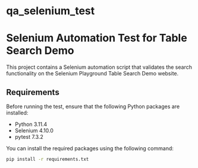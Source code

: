 # qa_selenium_test
# Selenium Automation Test for Table Search Demo

This project contains a Selenium automation script that validates the search functionality on the Selenium Playground Table Search Demo website.

## Requirements

Before running the test, ensure that the following Python packages are installed:

- Python 3.11.4
- Selenium 4.10.0
- pytest 7.3.2
  

You can install the required packages using the following command:

```bash
pip install -r requirements.txt
